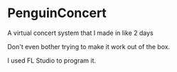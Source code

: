 # PenguinConcert
A virtual concert system that I made in like 2 days

Don't even bother trying to make it work out of the box.

I used FL Studio to program it.
